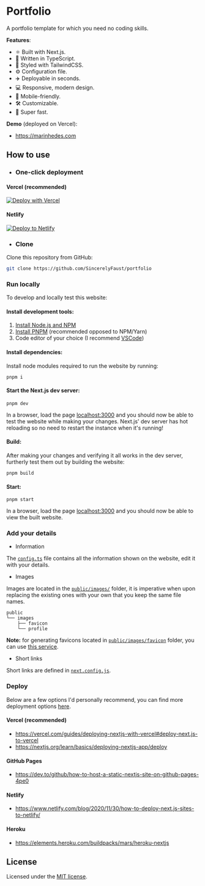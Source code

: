 # Portfolio

A portfolio template for which you need no coding skills.

**Features**:

- ⚛️ Built with Next.js.
- 💙 Written in TypeScript.
- 🎨 Styled with TailwindCSS.
- ⚙️ Configuration file.
- ✈️ Deployable in seconds.
- 💻 Responsive, modern design.
- 📱 Mobile-friendly.
- 🛠 Customizable.
- 🚀 Super fast.

**Demo** (deployed on Vercel):

- https://marinhedes.com

## How to use

- ### One-click deployment

#### Vercel (recommended)

[![Deploy with Vercel](https://vercel.com/button)](https://vercel.com/new/clone?repository-url=https%3A%2F%2Fgithub.com%2FSincerelyFaust%2Fportfolio&project-name=portoflio&repo-name=portfolio&demo-title=Portfolio&demo-description=A%20Next.js%20portfolio%20template%20by%20Marin%20He%C4%91e%C5%A1&demo-url=https%3A%2F%2Fmarinhedes.com&demo-image=https%3A%2F%2Favatars.githubusercontent.com%2Fu%2F44751736%3Fv%3D4)

#### Netlify

[![Deploy to Netlify](https://www.netlify.com/img/deploy/button.svg)](https://app.netlify.com/start/deploy?repository=https://github.com/sincerelyfaust/portfolio)

- ### Clone

Clone this repository from GitHub:

```sh
git clone https://github.com/SincerelyFaust/portfolio
```

### Run locally

To develop and locally test this website:

#### Install development tools:

1. [Install Node.js and NPM](https://nodejs.org/en/download/package-manager/)
1. [Install PNPM](https://pnpm.io/installation) (recommended opposed to NPM/Yarn)
1. Code editor of your choice (I recommend [VSCode](https://code.visualstudio.com/))

#### Install dependencies:

Install node modules required to run the website by running:

```
pnpm i
```

#### Start the Next.js dev server:

```
pnpm dev
```

In a browser, load the page [localhost:3000](http://localhost:3000) and you should now be able to test the website while making your changes.
Next.js' dev server has hot reloading so no need to restart the instance when it's running!

#### Build:

After making your changes and verifying it all works in the dev server, furtherly test them out by building the website:

```
pnpm build
```

#### Start:

```
pnpm start
```

In a browser, load the page [localhost:3000](http://localhost:3000) and you should now be able to view the built website.

### Add your details

- Information

The [`config.ts`](config.ts) file contains all the information shown on the website, edit it with your details.

- Images

Images are located in the [`public/images/`](/public/images/) folder, it is imperative when upon replacing the existing ones with your own that you keep the same file names.

```
public
└── images
    ├── favicon
    └── profile
```

**Note:** for generating favicons located in [`public/images/favicon`](/public/images/) folder, you can use [this service](https://favicon.io/favicon-converter/).

- Short links

Short links are defined in [`next.config.js`](next.config.js).

### Deploy

Below are a few options I'd personally recommend, you can find more deployment options [here](https://nextjs.org/docs/deployment).

#### Vercel (recommended)

- https://vercel.com/guides/deploying-nextjs-with-vercel#deploy-next.js-to-vercel
- https://nextjs.org/learn/basics/deploying-nextjs-app/deploy

#### GitHub Pages

- https://dev.to/github/how-to-host-a-static-nextjs-site-on-github-pages-4pe0

#### Netlify

- https://www.netlify.com/blog/2020/11/30/how-to-deploy-next.js-sites-to-netlify/

#### Heroku

- https://elements.heroku.com/buildpacks/mars/heroku-nextjs

## License

Licensed under the [MIT license](LICENSE).
